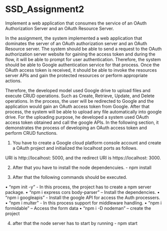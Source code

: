 # SSD_Assignment2
Implement a web application that consumes the service of an OAuth Authorization Server and an OAuth Resource Server.

In the assignment, the system implemented a web application that dominates the server of an OAuth authorization server and an OAuth Resource server. The system should be able to send a request to the OAuth authorization server website for gaining the access token and during the flow, it will be able to prompt for user authentication. Therefore, the system should be able to Google authentication service for that process. Once the OAuth access token is received, it should be able to invoke the resources server APIs and gain the protected resources or perform appropriate actions.

Therefore, the developed model used Google drive to upload files and execute CRUD operations. Such as Create, Retrieve, Update, and Delete operations. In the process, the user will be redirected to Google and the application would gain an OAuth access token from Google. After that process, the system will be able to upload any file automatically into google drive. For the uploading purpose, he developed a system used OAuth access token obtained and call the google APIs. In the following section, it demonstrates the process of developing an OAuth access token and perform CRUD functions.


1. You have to create a Google cloud platform console account and create a OAuth project and initialized the localhost ports as follows. 

URI is http://localhost: 5000,  and the 
redirect URI is https://localhost: 3000.

2. After that you have to install the node dependencuies. - npm install

3. After that the following commands should be executed.

•	“npm init -y” - In this process, the project has to create a npm server package. 
•	“npm i express cors body-parser” – Install the dependencies.
•	“npm i googleapis” - Install the google API for access the Auth processers.
•	“npm i multer” - In this process support for middleware handling.
•	“npm i formidable” – Access the form data 
•	“npm i -D nodeman” – create the project 


4. after that the node server has to start by running  - npm start 
